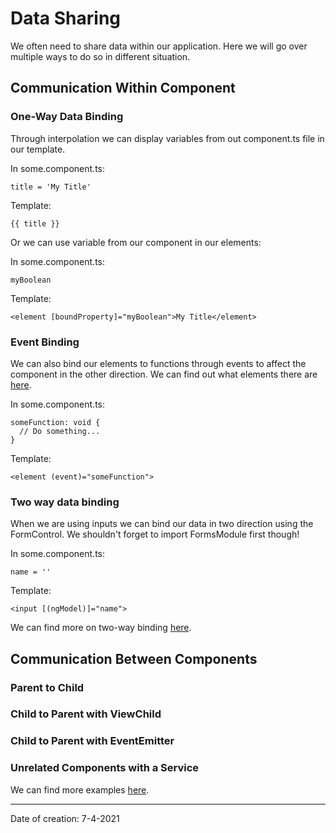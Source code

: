 # Data Sharing

We often need to share data within our application. Here we will go over multiple ways to do so in different situation.

## Communication Within Component

### One-Way Data Binding

Through interpolation we can display variables from out component.ts file in our template.

In some.component.ts:

```
title = 'My Title'
```

Template:

```
{{ title }}
```

Or we can use variable from our component in our elements:

In some.component.ts:

```
myBoolean
```

Template:

```
<element [boundProperty]="myBoolean">My Title</element>
```

### Event Binding

We can also bind our elements to functions through events to affect the component in the other direction. We can find out what elements there are [here](https://www.w3schools.com/jsref/dom_obj_event.asp).

In some.component.ts:

```
someFunction: void {
  // Do something...
}
```

Template:

```
<element (event)="someFunction">
```

### Two way data binding

When we are using inputs we can bind our data in two direction using the FormControl. We shouldn't forget to import FormsModule first though!

In some.component.ts:

```
name = ''
```

Template:

```
<input [(ngModel)]="name">
```

We can find more on two-way binding [here](https://angular.io/guide/two-way-binding).

## Communication Between Components

### Parent to Child

### Child to Parent with ViewChild

### Child to Parent with EventEmitter

### Unrelated Components with a Service

We can find more examples [here](https://fireship.io/lessons/sharing-data-between-angular-components-four-methods/).

---

Date of creation: 7-4-2021
